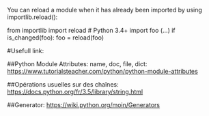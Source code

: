  You can reload a module when it has already been imported by using importlib.reload():

from importlib import reload  # Python 3.4+
import foo
(...)
if is_changed(foo):
    foo = reload(foo)

#Usefull link:

##Python Module Attributes: name, doc, file, dict:
https://www.tutorialsteacher.com/python/python-module-attributes

##Opérations usuelles sur des chaînes:
https://docs.python.org/fr/3.5/library/string.html

##Generator:
https://wiki.python.org/moin/Generators